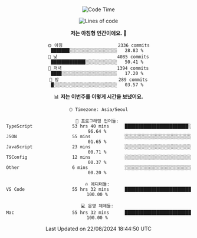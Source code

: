 <div align="center">

<br />

 <!--START_SECTION:waka-->
![Code Time](http://img.shields.io/badge/Code%20Time-3%2C020%20hrs%2041%20mins-blue)

![Lines of code](https://img.shields.io/badge/%EC%A0%80%EB%8A%94%20%EC%97%AC%ED%83%9C%EA%B9%8C%EC%A7%80%20-4.1%20million%20%EC%A4%84%EC%9D%98%20%EC%BD%94%EB%93%9C%EB%A5%BC%20%EC%9E%91%EC%84%B1%ED%96%88%EC%96%B4%EC%9A%94.-blue)

**저는 아침형 인간이에요. 🐤** 

```text
🌞 아침                     2336 commits        ███████░░░░░░░░░░░░░░░░░░   28.83 % 
🌆 낮　                     4085 commits        █████████████░░░░░░░░░░░░   50.41 % 
🌃 저녁                     1394 commits        ████░░░░░░░░░░░░░░░░░░░░░   17.20 % 
🌙 밤　                     289 commits         █░░░░░░░░░░░░░░░░░░░░░░░░   03.57 % 
```


📊 **저는 이번주를 이렇게 시간을 보냈어요.** 

```text
🕑︎ Timezone: Asia/Seoul

💬 프로그래밍 언어들: 
TypeScript               53 hrs 40 mins      ████████████████████████░   96.64 % 
JSON                     55 mins             ░░░░░░░░░░░░░░░░░░░░░░░░░   01.65 % 
JavaScript               23 mins             ░░░░░░░░░░░░░░░░░░░░░░░░░   00.71 % 
TSConfig                 12 mins             ░░░░░░░░░░░░░░░░░░░░░░░░░   00.37 % 
Other                    6 mins              ░░░░░░░░░░░░░░░░░░░░░░░░░   00.20 % 

🔥 에디터들: 
VS Code                  55 hrs 32 mins      █████████████████████████   100.00 % 

💻 운영 체제들: 
Mac                      55 hrs 32 mins      █████████████████████████   100.00 % 
```


 Last Updated on 22/08/2024 18:44:50 UTC
<!--END_SECTION:waka-->

</div>

